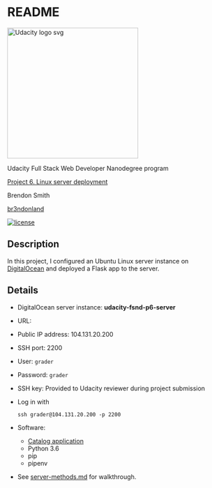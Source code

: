 # README

<a href="https://www.udacity.com/">
  <img src="https://s3-us-west-1.amazonaws.com/udacity-content/rebrand/svg/logo.min.svg" width="300" alt="Udacity logo svg">
</a>

Udacity Full Stack Web Developer Nanodegree program

[Project 6. Linux server deployment](https://github.com/br3ndonland/udacity-fsnd-p6-server)

Brendon Smith

[br3ndonland](https://github.com/br3ndonland)

[![license](https://img.shields.io/badge/license-MIT-blue.svg?longCache=true&style=for-the-badge)](https://choosealicense.com/)

## Description

In this project, I configured an Ubuntu Linux server instance on [DigitalOcean](https://www.digitalocean.com/) and deployed a Flask app to the server.

## Details

- DigitalOcean server instance: **udacity-fsnd-p6-server**
- URL:
- Public IP address: 104.131.20.200
- SSH port: 2200
- User: `grader`
- Password: `grader`
- SSH key: Provided to Udacity reviewer during project submission
- Log in with

  ```shell
  ssh grader@104.131.20.200 -p 2200
  ```

- Software:
  - [Catalog application](https://github.com/br3ndonland/udacity-fsnd-p4-flask-catalog)
  - Python 3.6
  - pip
  - pipenv
- See [server-methods.md](info/server-methods.md) for walkthrough.
